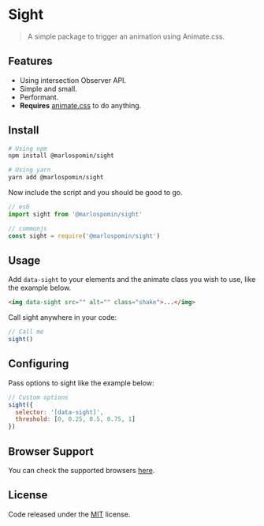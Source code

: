 # Sight

> A simple package to trigger an animation using Animate.css.

## Features

* Using intersection Observer API.
* Simple and small.
* Performant.
* **Requires** [animate.css](https://github.com/daneden/animate.css) to do anything.

## Install

```bash
# Using npm
npm install @marlospomin/sight

# Using yarn
yarn add @marlospomin/sight
```

Now include the script and you should be good to go.

``` js
// es6
import sight from '@marlospomin/sight'

// commonjs
const sight = require('@marlospomin/sight')
```

## Usage

Add ```data-sight``` to your elements and the animate class you wish to use, like the example below.

```html
<img data-sight src="" alt="" class="shake">...</img>
```

Call sight anywhere in your code:

```js
// Call me
sight()
```

## Configuring

Pass options to sight like the example below:

```js
// Custom options
sight({
  selector: '[data-sight]',
  threshold: [0, 0.25, 0.5, 0.75, 1]
})
```

## Browser Support

You can check the supported browsers [here](http://caniuse.com/#feat=intersectionobserver).

## License

Code released under the [MIT](LICENSE) license.
